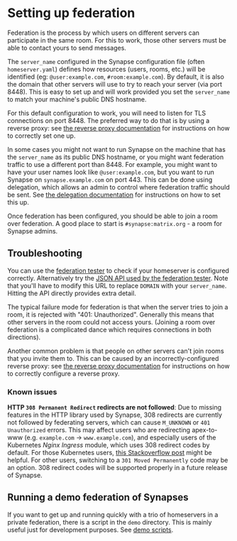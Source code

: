 Setting up federation
=====================

Federation is the process by which users on different servers can participate
in the same room. For this to work, those other servers must be able to contact
yours to send messages.

The `server_name` configured in the Synapse configuration file (often
`homeserver.yaml`) defines how resources (users, rooms, etc.) will be
identified (eg: `@user:example.com`, `#room:example.com`). By default,
it is also the domain that other servers will use to try to reach your
server (via port 8448). This is easy to set up and will work provided
you set the `server_name` to match your machine's public DNS hostname.

For this default configuration to work, you will need to listen for TLS
connections on port 8448. The preferred way to do that is by using a
reverse proxy: see [the reverse proxy documentation](reverse_proxy.md) for instructions
on how to correctly set one up.

In some cases you might not want to run Synapse on the machine that has
the `server_name` as its public DNS hostname, or you might want federation
traffic to use a different port than 8448. For example, you might want to
have your user names look like `@user:example.com`, but you want to run
Synapse on `synapse.example.com` on port 443. This can be done using
delegation, which allows an admin to control where federation traffic should
be sent. See [the delegation documentation](delegate.md) for instructions on how to set this up.

Once federation has been configured, you should be able to join a room over
federation. A good place to start is `#synapse:matrix.org` - a room for
Synapse admins.

## Troubleshooting

You can use the [federation tester](https://matrix.org/federationtester)
to check if your homeserver is configured correctly. Alternatively try the
[JSON API used by the federation tester](https://matrix.org/federationtester/api/report?server_name=DOMAIN).
Note that you'll have to modify this URL to replace `DOMAIN` with your
`server_name`. Hitting the API directly provides extra detail.

The typical failure mode for federation is that when the server tries to join
a room, it is rejected with "401: Unauthorized". Generally this means that other
servers in the room could not access yours. (Joining a room over federation is
a complicated dance which requires connections in both directions).

Another common problem is that people on other servers can't join rooms that
you invite them to. This can be caused by an incorrectly-configured reverse
proxy: see [the reverse proxy documentation](reverse_proxy.md) for instructions on how
to correctly configure a reverse proxy.

### Known issues

**HTTP `308 Permanent Redirect` redirects are not followed**: Due to missing features
in the HTTP library used by Synapse, 308 redirects are currently not followed by
federating servers, which can cause `M_UNKNOWN` or `401 Unauthorized` errors. This
may affect users who are redirecting apex-to-www (e.g. `example.com` -> `www.example.com`),
and especially users of the Kubernetes *Nginx Ingress* module, which uses 308 redirect
codes by default. For those Kubernetes users, [this Stackoverflow post](https://stackoverflow.com/a/52617528/5096871)
might be helpful. For other users, switching to a `301 Moved Permanently` code may be
an option. 308 redirect codes will be supported properly in a future
release of Synapse.

## Running a demo federation of Synapses

If you want to get up and running quickly with a trio of homeservers in a
private federation, there is a script in the `demo` directory. This is mainly
useful just for development purposes. See
[demo scripts](https://element-hq.github.io/synapse/develop/development/demo.html).
